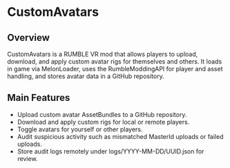 CustomAvatars
======================

Overview
--------
CustomAvatars is a RUMBLE VR mod that allows players to upload, download, and apply custom avatar rigs for themselves and others.
It loads in game via MelonLoader, uses the RumbleModdingAPI for player and asset handling, and stores avatar data in a GitHub repository.

Main Features
-------------
- Upload custom avatar AssetBundles to a GitHub repository.
- Download and apply custom rigs for local or remote players.
- Toggle avatars for yourself or other players.
- Audit suspicious activity such as mismatched MasterId uploads or failed uploads.
- Store audit logs remotely under logs/YYYY-MM-DD/UUID.json for review.
